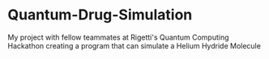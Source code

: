 # Quantum-Drug-Simulation
My project with fellow teammates at Rigetti's Quantum Computing Hackathon creating a program that can simulate a Helium Hydride Molecule 
